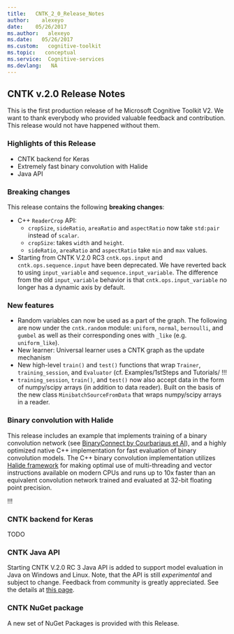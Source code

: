 ```yaml
---
title:   CNTK_2_0_Release_Notes
author:    alexeyo
date:    05/26/2017
ms.author:   alexeyo
ms.date:   05/26/2017
ms.custom:   cognitive-toolkit
ms.topic:   conceptual
ms.service:  Cognitive-services
ms.devlang:   NA
---
```


## CNTK v.2.0 Release Notes

This is the first production release of he Microsoft Cognitive Toolkit V2. We want to thank everybody who provided valuable feedback and contribution. This release would not have happened without them.

### Highlights of this Release

* CNTK backend for Keras
* Extremely fast binary convolution with Halide
* Java API


### Breaking changes

This release contains the following **breaking changes**:

* C++ `ReaderCrop` API:
  * `cropSize`, `sideRatio`, `areaRatio` and `aspectRatio` now take `std:pair` instead of `scalar`.
  * `cropSize`: takes `width` and `height`.
  * `sideRatio`, `areaRatio` and `aspectRatio` take `min` and `max` values.
* Starting from CNTK V.2.0 RC3 `cntk.ops.input` and `cntk.ops.sequence.input` have been deprecated. We have reverted back to using `input_variable` and `sequence.input_variable`. The difference from the old `input_variable` behavior is that `cntk.ops.input_variable` no longer has a dynamic axis by default.

### New features

* Random variables can now be used as a part of the graph. The following are now under the `cntk.random` module: `uniform`, `normal`, `bernoulli`, and `gumbel` as well as their corresponding ones with `_like` (e.g. `uniform_like`).
* New learner: Universal learner uses a CNTK graph as the update mechanism
* New high-level `train()` and `test()` functions that wrap `Trainer`, `training_session`, and `Evaluator` (cf. Examples/1stSteps and Tutorials/ !!!
* `training_session`, `train()`, and `test()` now also accept data in the form of numpy/scipy arrays (in addition to data reader). Built on the basis of the new class `MinibatchSourceFromData` that wraps numpy/scipy arrays in a reader.

### Binary convolution with Halide

This release includes an example that implements training of a binary convolution network (see [BinaryConnect by Courbariaus et Al](https://arxiv.org/abs/1511.00363)), and a highly optimized native C++ implementation for fast evaluation of binary convolution models. The C++ binary convolution implementation utilizes [Halide framework](http://halide-lang.org/) for making optimal use of multi-threading and vector instructions available on modern CPUs and runs up to 10x faster than an equivalent convolution network trained and evaluated at 32-bit floating point precision.

!!!

### CNTK backend for Keras

TODO

### CNTK Java API

Starting CNTK V.2.0 RC 3 Java API is added to support model evaluation in Java on Windows and Linux. Note, that the API is still *experimental* and subject to change. Feedback from community is greatly appreciated. See the details at [this page](https://docs.microsoft.com/en-us/cognitive-toolkit/CNTK-Library-API#java-api-experimental).

### CNTK NuGet package

A new set of NuGet Packages is provided with this Release.